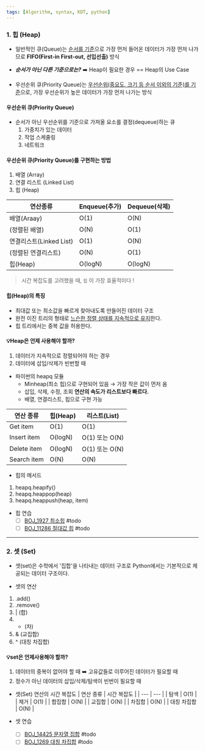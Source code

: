 ```yaml
---
tags: [Algorithm, syntax, KDT, python]
---
```


### 1. 힙 (Heap)
- 일반적인 큐(Queue)는 <u>순서를 기준</u>으로 가장 먼저 들어온 데이터가 가장 먼저 나가므로 **FIFO(First-in First-out, 선입선출)** 방식

- ***순서가 아닌 다른 기준으로는?***
	➡️ Heap이 필요한 경우 == Heap의 Use Case
- 우선순위 큐(Priority Queue)는 <u>우선순위(중요도, 크기 등 순서 이외의 기준)를 기준</u>으로, 가장 우선순위가 높은 데이터가 가장 먼저 나가는 방식

#### 우선순위 큐(Priority Queue)
- 순서가 아닌 우선순위를 기준으로 가져올 요소를 결정(dequeue)하는 큐
	1. 가중치가 있는 데이터 
	2. 작업 스케줄링
	3. 네트워크

#### 우선순위 큐(Priority Queue)를 구현하는 방법
1. 배열 (Array)
2. 연결 리스트 (Linked List)
3. 힙 (Heap)

| 연산종류 | Enqueue(추가) | Dequeue(삭제) |
| --- | --- | --- |
| 배열(Araay)  | O(1) | O(N)  |
| (정렬된 배열) | O(N) | O(1) |
| 연결리스트(Linked List) | O(1) | O(N) |
| (정렬된 연결리스트) | O(N) | O(1) |
| 힙(Heap) | O(logN)  | O(logN) |

> 시간 복잡도를 고려했을 때, `힙` 이 가장 효율적이다 !

#### 힙(Heap)의 특징
- 최대값 또는 최소값을 빠르게 찾아내도록 만들어진 데이터 구조
- 완전 이진 트리의 형태로 <u>느슨한 정렬 상태를 지속적으로 유지</u>한다.
- 힙 트리에서는 중복 값을 허용한다.

#### 💡Heap은 언제 사용해야 할까?
1. 데이터가 지속적으로 정렬되어야 하는 경우
2. 데이터에 삽입/삭제가 빈번할 때 

- 파이썬의 heapq 모듈
	- Minheap(최소 힙)으로 구현되어 있음
		→ 가장 작은 값이 먼저 옴
	- 삽입, 삭제, 수정, 조회 **연산의 속도가 리스트보다 빠르다.**
	- 배열, 연결리스트, 힙으로 구현 가능

| 연산 종류 | 힙(Heap) | 리스트(List) |
| --- | --- | --- |
| Get item | O(1)  | O(1) |
| Insert item | O(logN) | O(1) 또는 O(N) |
| Delete item | O(logN) | O(1) 또는 O(N) |
| Search item | O(N) | O(N) |

- 힙의 메서드
1) heapq.heapify()
2) heapq.heappop(heap)
3) heapq.heappush(heap, item)

- 힙 연습
	- [ ] [BOJ_1927 최소힙](https://www.acmicpc.net/problem/1927) #todo 
	- [ ] [BOJ_11286 절대값 힙](https://www.acmicpc.net/problem/11286) #todo 

---

### 2. 셋 (Set)
- 셋(set)은 수학에서 '집합'을 나타내는 데이터 구조로 Python에서는 기본적으로 제공되는 데이터 구조이다. 

- 셋의 연산
1) .add()
2) .remove()
3) | (합)
4) - (차)
5) & (교집합)
6) ^ (대칭 차집합)

#### 💡set은 언제사용해야 할까?
1) 데이터의 중복이 없어야 할 때
	➡️ 고유값들로 이루어진 데이터가 필요할 때
2) 정수가 아닌 데이터의 삽입/삭제/탐색이 빈번이 필요할 때 

- 셋(Set) 연산의 시간 복잡도
| 연산 종류 | 시간 복잡도 |
| --- | --- |
| 탐색 | O(1) |
| 제거 | O(1) |
| 합집합 | O(N) |
| 교집합 | O(N) |
| 차집합 | O(N) |
| 대칭 차집합 | O(N) |


- 셋 연습
	- [ ] [BOJ_14425 문자열 집합](https://www.acmicpc.net/problem/14425) #todo 
	- [ ] [BOJ_1269 대칭 차집합](https://www.acmicpc.net/problem/1269) #todo 
